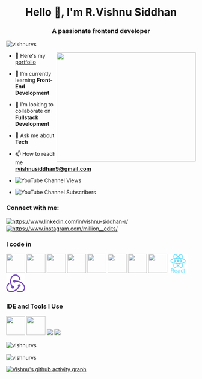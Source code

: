 <h1 align="center">Hello 👋, I'm R.Vishnu Siddhan</h1>
<h3 align="center">A passionate frontend developer</h3>

<p align="left"> <img src="https://assets-v2.lottiefiles.com/a/35735896-1176-11ee-8649-af549fb59863/lsQS6q92QV.gif" alt="vishnurvs" /> </p>

<img align="right" width="370" height="290" src="Adding Grain texure.gif">

- 🔭 Here's my [portfolio](https://vishnusiddhan-portfolio.vercel.app/)
- 🌱 I’m currently learning **Front-End Development**

- 👯 I’m looking to collaborate on **Fullstack Development**

- 💬 Ask me about **Tech**

- 📫 How to reach me **rvishnusiddhan9@gmail.com**

- ![YouTube Channel Views](https://img.shields.io/youtube/channel/views/UCF2l3B_xHsAW3XB1fGBdBzA)
- ![YouTube Channel Subscribers](https://img.shields.io/youtube/channel/subscribers/UCF2l3B_xHsAW3XB1fGBdBzA)

<h3 align="left">Connect with me:</h3>
<p align="left">
<a href="https://linkedin.com/in/https://www.linkedin.com/in/vishnu-siddhan-r/" target="blank"><img align="center" src="https://raw.githubusercontent.com/rahuldkjain/github-profile-readme-generator/master/src/images/icons/Social/linked-in-alt.svg" alt="https://www.linkedin.com/in/vishnu-siddhan-r/" height="30" width="40" /></a>
<a href="https://instagram.com/https://www.instagram.com/million__edits/" target="blank"><img align="center" src="https://raw.githubusercontent.com/rahuldkjain/github-profile-readme-generator/master/src/images/icons/Social/instagram.svg" alt="https://www.instagram.com/million__edits/" height="30" width="40" /></a>
</p>


### I code in
<img height="50" width="50" src="https://img.icons8.com/color/48/000000/c-programming.png" />   <img height="50" width="50" src="https://img.icons8.com/color/48/000000/html-5.png" /> <img height="50" width="50" src="https://img.icons8.com/color/48/000000/css3.png" /> <img height="50" width="50" src="https://img.icons8.com/color/48/000000/sass.png"/> <img height="50" width="50" src="https://img.icons8.com/color/48/000000/bootstrap.png" />
<img height="50" width="50" src="https://img.icons8.com/color/48/000000/javascript.png"/> <img height="50" width="50" src="https://img.icons8.com/color/48/000000/mysql-logo.png"/> <img height="50" width="50" src="https://img.icons8.com/color/48/000000/mongodb.png"/> <img src="https://raw.githubusercontent.com/devicons/devicon/master/icons/react/react-original-wordmark.svg" alt="react" height="50" width="50"/> <img src="https://raw.githubusercontent.com/devicons/devicon/master/icons/redux/redux-original.svg" alt="redux" width="50" height="50"/>

### IDE and Tools I Use
<img height="50" width="50" src="https://img.icons8.com/color/48/000000/visual-studio-code-2019.png"/> <img height="50" width="50" src="https://img.icons8.com/color/50/000000/git.png"/>  <img height="50" src="https://img.shields.io/badge/Netlify-00C7B7?style=for-the-badge&logo=netlify&logoColor=white"/> <img height="50" src="https://img.shields.io/badge/Vercel%20-black?style=for-the-badge&logo=vercel%20XD&logoColor=white"/>



<p><img align="center" src="https://github-readme-stats.vercel.app/api/top-langs?username=vishnurvs&show_icons=true&locale=en&layout=compact" alt="vishnurvs" /></p>


<p><img align="center" src="https://github-readme-streak-stats.herokuapp.com/?user=vishnurvs&" alt="vishnurvs" /></p>


[![Vishnu's github activity graph](https://github-readme-activity-graph.vercel.app/graph?username=vishnurvs&bg_color=000000&color=ffffff&line=51f565&point=ffffff&area=true&hide_border=true)](https://github.com/ashutosh00710/github-readme-activity-graph)
